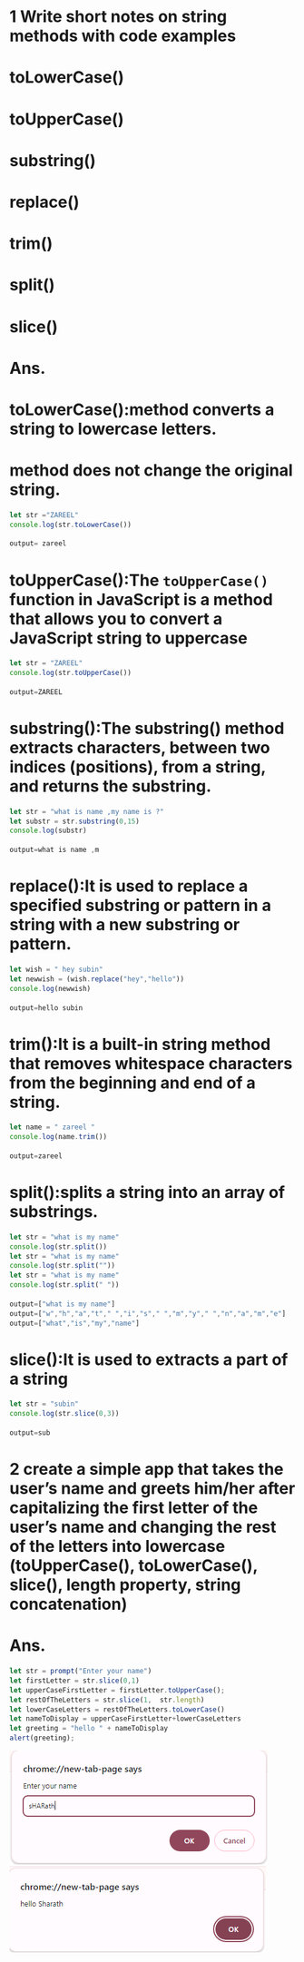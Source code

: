 # 1 Write short notes on string methods with code examples

# toLowerCase()
# toUpperCase()
# substring()
# replace()
# trim()
# split()
# slice()

# Ans. 
# toLowerCase():method converts a string to lowercase letters.
#               method does not change the original string.
```js
let str ="ZAREEL"
console.log(str.toLowerCase())

output= zareel

```
# toUpperCase():The `toUpperCase()` function in JavaScript is a method that allows you to convert a JavaScript string to uppercase
```js
let str = "ZAREEL"
console.log(str.toUpperCase())

output=ZAREEL
```

# substring():The substring() method extracts characters, between two indices (positions), from a string, and returns the substring. 
```js
let str = "what is name ,my name is ?"
let substr = str.substring(0,15)
console.log(substr)

output=what is name ,m
```

# replace():It is used to replace a specified substring or pattern in a string with a new substring or pattern.
```js
let wish = " hey subin"
let newwish = (wish.replace("hey","hello"))
console.log(newwish)

output=hello subin
```

# trim():It is a built-in string method that removes whitespace characters from the beginning and end of a string. 
```js
let name = " zareel "
console.log(name.trim())

output=zareel
```
# split():splits a string into an array of substrings.
```js
let str = "what is my name"
console.log(str.split())
let str = "what is my name"
console.log(str.split(""))
let str = "what is my name"
console.log(str.split(" "))

output=["what is my name"]
output=["w","h","a","t"," ","i","s"," ","m","y"," ","n","a","m","e"]
output=["what","is","my","name"]
```

# slice():It is used to extracts a part of a string
```js
let str = "subin"
console.log(str.slice(0,3))

output=sub
```

# 2 create a simple app that takes the user’s name and greets him/her after capitalizing the first letter of the user’s name and changing the rest of the letters into lowercase (toUpperCase(), toLowerCase(), slice(), length property, string concatenation)
# Ans.
```js
let str = prompt("Enter your name")
let firstLetter = str.slice(0,1)
let upperCaseFirstLetter = firstLetter.toUpperCase();
let restOfTheLetters = str.slice(1,  str.length)
let lowerCaseLetters = restOfTheLetters.toLowerCase()
let nameToDisplay = upperCaseFirstLetter+lowerCaseLetters
let greeting = "hello " + nameToDisplay
alert(greeting);
```
![screenshot 1](./Screenshot%20(19).png)
![screenshot 2](./Screenshot%20(20).png)
